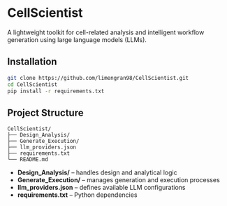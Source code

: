 # CellScientist

A lightweight toolkit for cell-related analysis and intelligent workflow generation using large language models (LLMs).


## Installation

```bash
git clone https://github.com/limengran98/CellScientist.git
cd CellScientist
pip install -r requirements.txt
```

## Project Structure

```
CellScientist/
├── Design_Analysis/
├── Generate_Execution/
├── llm_providers.json
├── requirements.txt
└── README.md
```

* **Design_Analysis/** – handles design and analytical logic
* **Generate_Execution/** – manages generation and execution processes
* **llm_providers.json** – defines available LLM configurations
* **requirements.txt** – Python dependencies